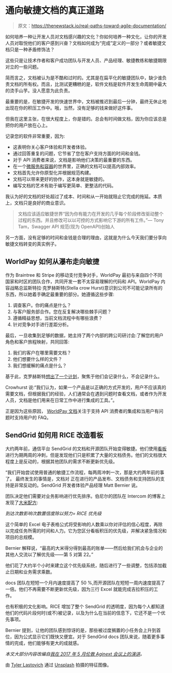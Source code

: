 # 通向敏捷文档的真正道路

> 原文：<https://thenewstack.io/real-paths-toward-agile-documentation/>

如何培养一种让开发人员对文档感兴趣的文化？你如何培养一种文化，让你的开发人员对取悦他们的客户感到兴奋？文档如何成为“完成”定义的一部分？或者敏捷文档只是一种矛盾修饰法？

这些只是让技术作者和客户成功团队与开发人员、产品经理、敏捷教练和敏捷期限对立的一些问题。

简而言之，文档被认为是不酷和过时的。尤其是在扁平化的敏捷团队中，缺少谁负责文档的所有权。而且，比测试更糟糕的是，软件文档是软件开发生命周期中最大的烫手山芋。没人愿意为此负责。

最重要的是，在敏捷开发的快速世界中，文档被推迟到最后一分钟，最终无休止地出现在你的积压工作中。哦，当然，没有足够的钱来做好这件事。

但我在这里主张，在很大程度上，你是错的。总会有时间做文档，因为你应该总是把你的用户放在心上。

记录您的软件非常重要，因为:

*   这表明你关心客户体验和开发者体验。
*   通过回答重复的问题，它节省了您在客户支持方面的时间和金钱。
*   对于 API 消费者来说，文档是影响他们决策的最重要的东西。
*   在一个[微服务和容器](/category/microservices/)的世界里，正确的文档可以提高内部效率。
*   文档首先允许你原型化并根据规范构建。
*   文档可以带来更好的协作，这本身就是敏捷的。
*   编写文档的艺术有助于编写更简单、更整洁的代码。

我认为好的文档的好处超过了成本、时间和从一开始就阻止它完成的拖延。本质上，文档只是良好的商业意识。

> 文档应该适应敏捷世界“因为你有能力在开发的几乎每个阶段修改驱动整个过程的东西。并且修改可以以可控的方式影响它下游的所有工件。”— Tony Tam，Swagger API 规范(现为 OpenAPI)创始人

另一方面，没有足够的时间和金钱是合理的理由，这就是为什么今天我们要分享向敏捷文档转变的真实例子。

## WorldPay 如何从瀑布走向敏捷

作为 Braintree 和 Stripe 的移动支付竞争对手，WorldPay 最初与来自四个不同国家和时区的团队合作，共同开发一套不太容易理解的代码和 API。WorldPay 内容战略总监斯特拉·克罗赫斯特(Stella crow Hurst)意识到公司不可能记录所有的东西，所以她着手确定最重要的部分。她遵循这些步骤:

1.  调查客户。你的痛点是什么？
2.  与客户服务部合作。您在反复解决哪些棘手问题？
3.  遵循精益思想，当前文档流程中有哪些浪费？
4.  针对竞争对手进行差距分析。

最后，一旦收集到足够的数据，她主持了两个内部的跨公司研讨会:了解您的用户角色和客户旅程映射，共同回答:

1.  我们的客户在哪里需要文档？
2.  他们想要什么样的文件？
3.  我们想缓解的痛点是什么？

基于此，克罗赫斯特[想出了一个计划](https://pronovix.com/agile-docs)，聚焦于他们会记录什么，不会记录什么。

Crowhurst 说:“我们认为，如果一个产品是以正确的方式开发的，用户不应该真的需要文档，但根据我们的经验，人们通常会在遇到问题时查看文档，或者作为开发人员，文档是他们用来在日常工作中进行集成的工具。”。

正是因为这些原因， [WorldPay 文档](https://developer.worldpay.com/jsonapi/docs)关注于支持 API 消费者的集成和当用户有问题时支持用户的 FAQ。

## SendGrid 如何用 RICE 改造看板

大约两年前，通信平台 SendGrid 的文档和开源团队开始变得敏捷。他们使用[看板](https://leankit.com/learn/kanban/what-is-kanban/)进行为期两周的冲刺，但是发现他们只是积累了大量的文档债务。他们的文档很大程度上是反动的，根据其他团队的需求不断更新优先级。

“我们开始尝试使用普通的敏捷工作流程，每两周冲刺一次，那是大约两年前的事了。 最终发生的事情是，文档对 正在进行的产品发布、文档债务和支持团队的支持是非常反动的。SendGrid 开发者体验产品经理 Matt Bernier 说。

团队决定他们需要对业务影响进行优先排序。伯尼尔的团队在 Intercom 的博客上发现了[大米配方](https://blog.intercom.com/rice-simple-prioritization-for-product-managers/):

*到达次数影响次数置信度除以努力= RICE 优先级*

这个简单的 Excel 电子表格公式将受影响的人数乘以你对评估的信心程度，再除以完成任务所需的时间和人力。它为您区分看板积压的优先级，并解决紧急情况和项目的总规模。

Bernier 解释说，“最高的大米得分得到最高的账单——然后给我们机会与企业的其他人交流以了解优先级——第 5 对第 22。”

他们花了大约半个小时来建立这个优先级系统，随后进行了一些调整，包括添加截止日期和业务需求乘数。

docs 团队在短短一个月内速度提高了 50 %,而开源团队在短短一周内速度提高了一倍。他们不再需要不断更新优先级，因为三行 Excel 就能完成吉拉积压的工作。

也有积极的文化影响。RICE 增加了整个 SendGrid 的透明度，因为每个人都知道他们的代码片段何时(或不)被记录，以及为什么在当前的信息下，它还不是一个优先事项。

Bernier 提到，让他的团队感到惊讶的是，那些被过度搁置的小任务会上升到首位，因为公式显示它们既快又便宜。对于 SendGrid docs 团队来说，随着更多事情的完成，他们能够有更大的成就感。

*本文大部分内容改编自[我在 2017 年 5 月伦敦 Aginext 会议上的演讲](https://www.slideshare.net/eBrandingNinja/how-can-documentation-become-inherently-agile)。*

由 [Tyler Lastovich](https://unsplash.com/@lastly) 通过 [Unsplash](https://unsplash.com/?photo=9Eheu3sIgrM) 拍摄的特征图像。

<svg xmlns:xlink="http://www.w3.org/1999/xlink" viewBox="0 0 68 31" version="1.1"><title>Group</title> <desc>Created with Sketch.</desc></svg>